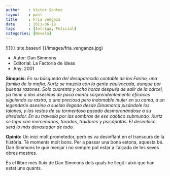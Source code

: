 ```yaml
---
author    : Victor Santos
layout    : post
title     : Fria vengaza
date      : 2011-06-18
tags      : [Intriga, Policial]
categories: [Novela]
---
```

![]({{ site.baseurl }}/images/fria_venganza.jpg)

- Autor: Dan Simmons
- Editorial: La Factoría de ideas
- Any: 2001

<!--more-->

**Sinopsis:** *En su búsqueda del desaparecido contable de los Farino, una familia de la mafia, Kurtz se mezcla con la gente equivocada, aunque por buenas razones. Solo cuarenta y ocho horas después de salir de la cárcel, ya tiene a dos asesinos de poca monta sorprendentemente eficaces siguiendo su rastro, a una preciosa pero indomable mujer en su cama, a un legendario asesino a sueldo llegado desde Dinamarca pisándole los talones, y los restos de su tormentoso pasado desmoronándose a su alrededor. En su travesía por las sombras de ese caótico submundo, Kurtz se topa con mercenarios, tarados, traidores y psicópatas. El desenlace será lo más devastador de todo.*

**Opinió:** Un inici molt prometedor, però es va desinflant en el transcurs de la història. Té moments molt bons. Per a passar una bona estona, aquesta bé. Dan Simmons te que menjar i no sempre pot estar a l'alçada de les seves obres mestres.

És el llibre més fluix de Dan Simmons dels quals he llegit i això que han estat uns quants.

